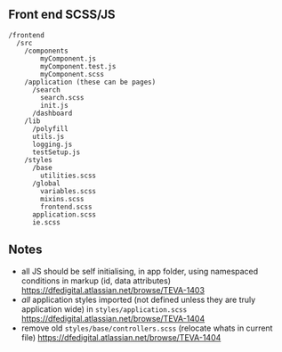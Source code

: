 ## Front end SCSS/JS
```
/frontend
  /src
    /components
        myComponent.js
        myComponent.test.js
        myComponent.scss
    /application (these can be pages)
      /search
        search.scss
        init.js
      /dashboard
    /lib
      /polyfill
      utils.js
      logging.js
      testSetup.js
    /styles
      /base
        utilities.scss
      /global
        variables.scss
        mixins.scss
        frontend.scss
      application.scss
      ie.scss
```

## Notes
- all JS should be self initialising, in app folder, using namespaced conditions in markup (id, data attributes) https://dfedigital.atlassian.net/browse/TEVA-1403
- *all* application styles imported (not defined unless they are truly application wide) in `styles/application.scss` https://dfedigital.atlassian.net/browse/TEVA-1404
- remove old `styles/base/controllers.scss` (relocate whats in current file) https://dfedigital.atlassian.net/browse/TEVA-1404